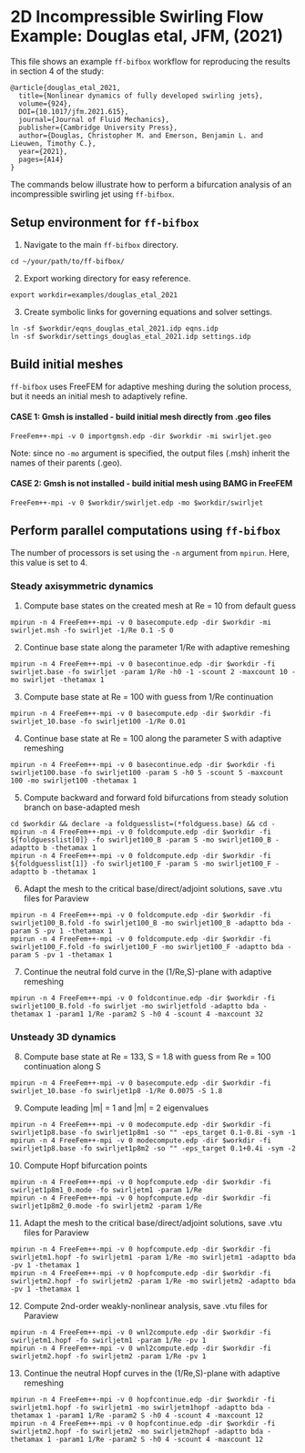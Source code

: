 # 2D Incompressible Swirling Flow Example: Douglas etal, JFM, (2021)
This file shows an example `ff-bifbox` workflow for reproducing the results in section 4 of the study:
```
@article{douglas_etal_2021,
  title={Nonlinear dynamics of fully developed swirling jets},
  volume={924},
  DOI={10.1017/jfm.2021.615},
  journal={Journal of Fluid Mechanics},
  publisher={Cambridge University Press},
  author={Douglas, Christopher M. and Emerson, Benjamin L. and Lieuwen, Timothy C.},
  year={2021},
  pages={A14}
}
```
The commands below illustrate how to perform a bifurcation analysis of an incompressible swirling jet using `ff-bifbox`.

## Setup environment for `ff-bifbox`
1. Navigate to the main `ff-bifbox` directory.
```
cd ~/your/path/to/ff-bifbox/
```
2. Export working directory for easy reference.
```
export workdir=examples/douglas_etal_2021
```
3. Create symbolic links for governing equations and solver settings.
```
ln -sf $workdir/eqns_douglas_etal_2021.idp eqns.idp
ln -sf $workdir/settings_douglas_etal_2021.idp settings.idp
```

## Build initial meshes
`ff-bifbox` uses FreeFEM for adaptive meshing during the solution process, but it needs an initial mesh to adaptively refine.
#### CASE 1: Gmsh is installed - build initial mesh directly from .geo files
```
FreeFem++-mpi -v 0 importgmsh.edp -dir $workdir -mi swirljet.geo
```
Note: since no `-mo` argument is specified, the output files (.msh) inherit the names of their parents (.geo).
#### CASE 2: Gmsh is not installed - build initial mesh using BAMG in FreeFEM
```
FreeFem++-mpi -v 0 $workdir/swirljet.edp -mo $workdir/swirljet
```

## Perform parallel computations using `ff-bifbox`
The number of processors is set using the `-n` argument from `mpirun`. Here, this value is set to 4.
### Steady axisymmetric dynamics
1. Compute base states on the created mesh at Re = 10 from default guess
```
mpirun -n 4 FreeFem++-mpi -v 0 basecompute.edp -dir $workdir -mi swirljet.msh -fo swirljet -1/Re 0.1 -S 0
```

2. Continue base state along the parameter 1/Re with adaptive remeshing
```
mpirun -n 4 FreeFem++-mpi -v 0 basecontinue.edp -dir $workdir -fi swirljet.base -fo swirljet -param 1/Re -h0 -1 -scount 2 -maxcount 10 -mo swirljet -thetamax 1
```

3. Compute base state at Re = 100 with guess from 1/Re continuation
```
mpirun -n 4 FreeFem++-mpi -v 0 basecompute.edp -dir $workdir -fi swirljet_10.base -fo swirljet100 -1/Re 0.01
```

4. Continue base state at Re = 100 along the parameter S with adaptive remeshing
```
mpirun -n 4 FreeFem++-mpi -v 0 basecontinue.edp -dir $workdir -fi swirljet100.base -fo swirljet100 -param S -h0 5 -scount 5 -maxcount 100 -mo swirljet100 -thetamax 1
```

5. Compute backward and forward fold bifurcations from steady solution branch on base-adapted mesh
```
cd $workdir && declare -a foldguesslist=(*foldguess.base) && cd -
mpirun -n 4 FreeFem++-mpi -v 0 foldcompute.edp -dir $workdir -fi ${foldguesslist[0]} -fo swirljet100_B -param S -mo swirljet100_B -adaptto b -thetamax 1
mpirun -n 4 FreeFem++-mpi -v 0 foldcompute.edp -dir $workdir -fi ${foldguesslist[1]} -fo swirljet100_F -param S -mo swirljet100_F -adaptto b -thetamax 1
```

6. Adapt the mesh to the critical base/direct/adjoint solutions, save .vtu files for Paraview
```
mpirun -n 4 FreeFem++-mpi -v 0 foldcompute.edp -dir $workdir -fi swirljet100_B.fold -fo swirljet100_B -mo swirljet100_B -adaptto bda -param S -pv 1 -thetamax 1
mpirun -n 4 FreeFem++-mpi -v 0 foldcompute.edp -dir $workdir -fi swirljet100_F.fold -fo swirljet100_F -mo swirljet100_F -adaptto bda -param S -pv 1 -thetamax 1
```

7. Continue the neutral fold curve in the (1/Re,S)-plane with adaptive remeshing
```
mpirun -n 4 FreeFem++-mpi -v 0 foldcontinue.edp -dir $workdir -fi swirljet100_B.fold -fo swirljet -mo swirljetfold -adaptto bda -thetamax 1 -param1 1/Re -param2 S -h0 4 -scount 4 -maxcount 32
```

### Unsteady 3D dynamics
8. Compute base state at Re = 133, S = 1.8 with guess from Re = 100 continuation along S
```
mpirun -n 4 FreeFem++-mpi -v 0 basecompute.edp -dir $workdir -fi swirljet_10.base -fo swirljet1p8 -1/Re 0.0075 -S 1.8
```

9. Compute leading |m| = 1 and |m| = 2 eigenvalues
```
mpirun -n 4 FreeFem++-mpi -v 0 modecompute.edp -dir $workdir -fi swirljet1p8.base -fo swirljet1p8m1 -so "" -eps_target 0.1-0.8i -sym -1
mpirun -n 4 FreeFem++-mpi -v 0 modecompute.edp -dir $workdir -fi swirljet1p8.base -fo swirljet1p8m2 -so "" -eps_target 0.1+0.4i -sym -2
```

10. Compute Hopf bifurcation points
```
mpirun -n 4 FreeFem++-mpi -v 0 hopfcompute.edp -dir $workdir -fi swirljet1p8m1_0.mode -fo swirljetm1 -param 1/Re
mpirun -n 4 FreeFem++-mpi -v 0 hopfcompute.edp -dir $workdir -fi swirljet1p8m2_0.mode -fo swirljetm2 -param 1/Re
```

11. Adapt the mesh to the critical base/direct/adjoint solutions, save .vtu files for Paraview
```
mpirun -n 4 FreeFem++-mpi -v 0 hopfcompute.edp -dir $workdir -fi swirljetm1.hopf -fo swirljetm1 -param 1/Re -mo swirljetm1 -adaptto bda -pv 1 -thetamax 1
mpirun -n 4 FreeFem++-mpi -v 0 hopfcompute.edp -dir $workdir -fi swirljetm2.hopf -fo swirljetm2 -param 1/Re -mo swirljetm2 -adaptto bda -pv 1 -thetamax 1
```

12. Compute 2nd-order weakly-nonlinear analysis, save .vtu files for Paraview
```
mpirun -n 4 FreeFem++-mpi -v 0 wnl2compute.edp -dir $workdir -fi swirljetm1.hopf -fo swirljetm1 -param 1/Re -pv 1
mpirun -n 4 FreeFem++-mpi -v 0 wnl2compute.edp -dir $workdir -fi swirljetm2.hopf -fo swirljetm2 -param 1/Re -pv 1
```

13. Continue the neutral Hopf curves in the (1/Re,S)-plane with adaptive remeshing
```
mpirun -n 4 FreeFem++-mpi -v 0 hopfcontinue.edp -dir $workdir -fi swirljetm1.hopf -fo swirljetm1 -mo swirljetm1hopf -adaptto bda -thetamax 1 -param1 1/Re -param2 S -h0 4 -scount 4 -maxcount 12
mpirun -n 4 FreeFem++-mpi -v 0 hopfcontinue.edp -dir $workdir -fi swirljetm2.hopf -fo swirljetm2 -mo swirljetm2hopf -adaptto bda -thetamax 1 -param1 1/Re -param2 S -h0 4 -scount 4 -maxcount 12
```
